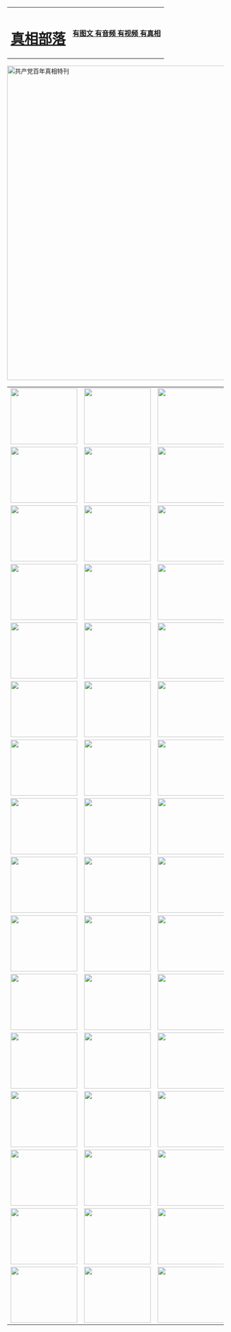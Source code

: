 <table>
<tr>

<td>
	<H1><a href="http://301.qyiku.com/zx/">真相部落</a></H1>
</td>
<td>
	<H4><a href="http://301.qyiku.com/zx/">有图文 有音频 有视频 有真相</a></H4>
</td>
</tr>
</table>

 <div ><a href="http://301.qyiku.com/zx/bngcd/"><img src="http://301.qyiku.com/zx/bngcd/gcdbnzx.jpg" width="730"  border="0" alt="共产党百年真相特刊"></a></div>

<table>
<tr>
	<td><a href="http://301.qyiku.com/xtr/107/"><img  src ="http://301.qyiku.com/pic/2017/02/107.jpg" width="155px" height="130px"></a></td>
	<td><a href="http://301.qyiku.com/xtr/829/"><img src ="http://301.qyiku.com/pic/2017/02/829.jpg" width="155px" height="130px"></a></td>
	<td><a href="http://301.qyiku.com/xtr/69/"><img  src ="http://301.qyiku.com/pic/2017/02/69.jpg" width="155px" height="130px"></a></td>
	<td><a href="http://301.qyiku.com/xtr/99/"><img  src ="http://301.qyiku.com/pic/2017/02/99.jpg" width="155px" height="130px"></a></td>
</tr>
<tr>
	<td><a href="http://301.qyiku.com/xtr/40/"><img  src ="http://301.qyiku.com/pic/2017/02/40.jpg" width="155px" height="130px"></a></td>
	<td><a href="http://301.qyiku.com/xtr/20/"><img  src ="http://301.qyiku.com/pic/2017/02/20.jpg" width="155px" height="130px"></a></td>
	<td><a href="http://301.qyiku.com/xtr/81/"><img  src ="http://301.qyiku.com/pic/2017/02/81.jpg" width="155px" height="130px"></a></td>
	<td><a href="http://301.qyiku.com/xtr/2/"><img  src ="http://301.qyiku.com/pic/2017/02/2.jpg" width="155px" height="130px"></a></td>
</tr>
<tr>
	<td><a href="http://301.qyiku.com/xtr/86/"><img  src ="http://301.qyiku.com/pic/2017/02/86.jpg" width="155px" height="130px"></a></td>
	<td><a href="http://301.qyiku.com/xtr/109/"><img  src ="http://301.qyiku.com/pic/2017/02/109.jpg" width="155px" height="130px"></a></td>
	<td><a href="http://301.qyiku.com/xtr/1378/"><img  src ="http://301.qyiku.com/pic/2017/02/1378.jpg" width="155px" height="130px"></a></td>
	<td><a href="http://301.qyiku.com/xtr/57/"><img  src ="http://301.qyiku.com/pic/2017/02/57.jpg" width="155px" height="130px"></a></td>
</tr>
<tr>
	<td><a href="http://301.qyiku.com/xtr/1219/"><img  src ="http://301.qyiku.com/pic/2017/02/1219.jpg" width="155px" height="130px"></a></td>
	<td><a href="http://301.qyiku.com/xtr/1220/"><img  src ="http://301.qyiku.com/pic/2017/02/1220.jpg" width="155px" height="130px"></a></td>
	<td><a href="http://301.qyiku.com/xtr/1221/"><img  src ="http://301.qyiku.com/pic/2017/02/1221.jpg" width="155px" height="130px"></a></td>
	<td><a href="http://301.qyiku.com/xtr/51/"><img  src ="http://301.qyiku.com/pic/2017/02/51.jpg" width="155px" height="130px"></a></td>
</tr>
<tr>
	<td><a href="http://301.qyiku.com/xtr/1055/"><img  src ="http://301.qyiku.com/pic/2017/02/1055.jpg" width="155px" height="130px"></a></td>
	<td><a href="http://301.qyiku.com/xtr/611/"><img  src ="http://301.qyiku.com/pic/2017/02/611.jpg" width="155px" height="130px"></a></td>
	<td><a href="http://301.qyiku.com/xtr/1121/"><img  src ="http://301.qyiku.com/pic/2017/02/1121.jpg" width="155px" height="130px"></a></td>
	<td><a href="http://301.qyiku.com/xtr/610/"><img  src ="http://301.qyiku.com/pic/2017/02/610.jpg" width="155px" height="130px"></a></td>
</tr>
<tr>
	<td><a href="http://301.qyiku.com/xtr/1128/"><img  src ="http://301.qyiku.com/pic/2017/02/1128.jpg" width="155px" height="130px"></a></td>
	<td><a href="http://301.qyiku.com/xtr/1395/"><img  src ="http://301.qyiku.com/pic/2017/02/1406.jpg" width="155px" height="130px"></a></td>
	<td><a href="http://301.qyiku.com/xtr/1407/"><img  src ="http://301.qyiku.com/pic/2017/02/1407.jpg" width="155px" height="130px"></a></td>
	<td><a href="http://301.qyiku.com/xtr/934/"><img  src ="http://301.qyiku.com/pic/2017/02/934.jpg" width="155px" height="130px"></a></td>
</tr>
<tr>
	<td><a href="http://301.qyiku.com/xtr/641/"><img  src ="http://301.qyiku.com/pic/2017/02/641.jpg" width="155px" height="130px"></a></td>
	<td><a href="http://301.qyiku.com/xtr/949/"><img  src ="http://301.qyiku.com/pic/2017/02/949.jpg" width="155px" height="130px"></a></td>
	<td><a href="http://301.qyiku.com/xtr/112/"><img  src ="http://301.qyiku.com/pic/2017/02/112.jpg" width="155px" height="130px"></a></td>
	<td><a href="http://301.qyiku.com/xtr/812/"><img  src ="http://301.qyiku.com/pic/2017/02/812.jpg" width="155px" height="130px"></a></td>
</tr>
<tr>
	<td><a href="http://301.qyiku.com/xtr/103/"><img  src ="http://301.qyiku.com/pic/2017/02/103.jpg" width="155px" height="130px"></a></td>
	<td><a href="http://301.qyiku.com/xtr/3/"><img  src ="http://301.qyiku.com/pic/2017/02/3.jpg" width="155px" height="130px"></a></td>
	<td><A href="http://301.qyiku.com/mp4/zx/2015/11/Lkmtt.mp4" target="_blank" title="莲开满天庭"><img  src="http://301.qyiku.com/pic/2015/11/Lkmtt3480_jssor.jpg"  width="155px" height="130px"></A></td>
	<td><A href="http://301.qyiku.com/mp4/zx/2015/11/2013513.mp4" target="_blank" title="飞旋的法轮"><img  src="http://301.qyiku.com/pic/2015/11/falun480_jssor.jpg"  width="155px" height="130px"></A></td>
</tr>
<tr>
	<td><A href="http://301.qyiku.com/mp4/zx/2015/11/NYParade.mp4" target="_blank" title="2004年4月10日法轮功纽约大游行"><img  src="http://301.qyiku.com/pic/2015/11/nyparade480_jssor.jpg"  width="155px" height="130px"></A></td>
	<td><A href="http://301.qyiku.com/mp4/news617/2015/05/WEB_s28093.mp4" target="_blank" title="2015年世界法轮大法日特别报导"><img  src="http://301.qyiku.com/pic/2015/11/p6752711a666997037_jssor.jpg"  width="155px" height="130px"></A></td>
	<td><A href="http://301.qyiku.com/mp4/news829/2015/11/30211_326650.mp4" target="_blank" title="沧州绑架案连审四天 民众抹泪称审好人"><img  src="http://301.qyiku.com/pic/2015/11/changzhou2480_jssor.jpg"  width="155px" height="130px"></A></td>
	<td><A href="http://301.qyiku.com/mp4/mhph/2015/10/changzhou.mp4" target="_blank" title="沧州真相--狮城血泪"><img  src="http://301.qyiku.com/pic/2015/11/changzhou480_jssor.jpg"  width="155px" height="130px"></A></td>
</tr>
<tr>
	<td><A href="http://301.qyiku.com/mp4/mhjd/mhjd_55.mp4" target="_blank" title="正义律师与无罪辩护"><img  src="http://301.qyiku.com/pic/2015/11/wzbh480_jssor.jpg"  width="155px" height="130px"></A></td>
	<td><A href="http://301.qyiku.com/mp4/zx/2015/11/layerkcs.mp4" target="_blank" title="中国的良心--高智晟律师"><img  src="http://301.qyiku.com/pic/2015/11/layerkcs2480_jssor.jpg"  width="155px" height="130px"></A></td>
	<td><A href="http://301.qyiku.com/mp4/mhph/2015/10/szxl.mp4" target="_blank" title="神州血泪--北京、大庆、广东、哈尔滨"><img  src="http://301.qyiku.com/pic/2015/11/szxl480_jssor.jpg"  width="155px" height="130px"></A></td>
	<td><A href="http://301.qyiku.com/mp4/zx/2015/11/TangShanFFXS.mp4" target="_blank" title="真相纪录片：凤凰新生"><img  src="http://301.qyiku.com/pic/2015/11/fhxs2480_jssor.jpg"  width="155px" height="130px"></A></td>
</tr>
<tr>
	<td><A href="http://301.qyiku.com/mp4/zx/2015/11/jidong.mp4" target="_blank" title="冀东监狱的罪恶"><img  src="http://301.qyiku.com/pic/2015/11/jidong480_jssor.jpg"  width="155px" height="130px"></A></td>
	<td><A href="http://301.qyiku.com/mp4/mhph/2015/10/tangshan.mp4" target="_blank" title="凤凰血泪"><img  src="http://301.qyiku.com/pic/2015/11/tangshan480_jssor.jpg"  width="155px" height="130px"></A>
					</div></td>
	<td>	<A href="http://301.qyiku.com/mp4/mhph/2015/10/zfxtzxl.mp4" target="_blank" title="政法系统罪行录--唐山篇"><img  src="http://301.qyiku.com/pic/2015/11/zfxtzxl480_jssor.jpg"  width="155px" height="130px"></A></td>
	<td><A href="http://301.qyiku.com/mp4/mhph/2015/10/QDBG.mp4" target="_blank" title="青岛悲歌"><img  src="http://301.qyiku.com/pic/2015/10/qdbg2480_jssor.jpg"  width="155px" height="130px"></A></td>
</tr>
<tr>
	<td><A href="http://301.qyiku.com/mp4/mhph/2015/10/huludao.mp4" target="_blank" title="葫芦岛永恒的见证"><img  src="http://301.qyiku.com/pic/2015/10/huludao480_jssor.jpg"  width="155px" height="130px"></A></td>
	<td><A href="http://301.qyiku.com/mp4/mhph/2015/10/qbzx.mp4" target="_blank" title="湖畔泉边听真相-济南泉城的传奇"><img  src="http://301.qyiku.com/pic/2015/10/hupan480_jssor.jpg"  width="155px" height="130px"></A></td>
	<td><A href="http://301.qyiku.com/mp4/mhph/2015/10/baoding_dvd_v2.mp4" target="_blank" title="燕赵悲歌"><img  src="http://301.qyiku.com/pic/2015/10/yzbg480_jssor.jpg"  width="155px" height="130px"></A></td>
	<td><A href="http://301.qyiku.com/mp4/zx/2015/11/meihuashi_complete_ED2.0.mp4" target="_blank" title="梅花诗完整版"><img  src="http://301.qyiku.com/pic/2015/11/mhs480_jssor.jpg"  width="155px" height="130px"></A></td>
</tr>
<tr>
	<td><A href="http://301.qyiku.com/mp4/zx/2015/11/fengbei512k.mp4" target="_blank" title="丰碑"><img  src="http://301.qyiku.com/pic/2015/11/fongbei480_jssor.jpg"  width="155px" height="130px"></A></td>
	<td><A href="http://301.qyiku.com/mp4/zx/2015/11/fytdxComplete.mp4" target="_blank" title="风雨天地行全集"><img  src="http://301.qyiku.com/pic/2015/11/fytdxWhite480_jssor.jpg"  width="155px" height="130px"></A></td>
	<td><A href="http://301.qyiku.com/mp4/zx/2015/11/JianZheng.mp4" target="_blank" title="见证"><img  src="http://301.qyiku.com/pic/2015/11/witness480_jssor.jpg"  width="155px" height="130px"></A></td>
	<td><A href="http://301.qyiku.com/mp4/mhph/2015/10/hcym.mp4" target="_blank" title="红朝阴谋"><img  src="http://301.qyiku.com/pic/2015/10/hcym480_jssor.jpg"  width="155px" height="130px"></A></td>
</tr>
<tr>
	<td><A href="http://301.qyiku.com/mp4/zx/2015/11/zfzxPalV3.mp4" target="_blank" title="是自焚还是骗局"><img  src="http://301.qyiku.com/pic/2015/11/zfzx4805_jssor.jpg"  width="155px" height="130px"></A></td>
	<td><A href="http://301.qyiku.com/mp4/zx/2015/11/lsdspMsyTd.mp4" target="_blank" title="历史的审判"><img  src="http://301.qyiku.com/pic/2015/11/lsdsp480_jssor.jpg"  width="155px" height="130px"></A></td>
	<td><A href="http://301.qyiku.com/mp4/news886/2015/11/concat886.mp4" target="_blank" title="一周全球控告江泽民"><img  src="http://301.qyiku.com/pic/2015/11/news886480_jssor.jpg"  width="155px" height="130px"></A></td>
	<td><A href="http://301.qyiku.com/mp4/news1378/2014/08/CQSD_s0_e4_v2_i0-CQSD_4-video.mp4" target="_blank" title="欧洲的抉择"><img  src="http://301.qyiku.com/pic/2015/11/p5143421a564166643-ss_jssor.jpg"  width="155px" height="130px"></A></td>
</tr>
<tr>
	<td><A href="http://301.qyiku.com/mp4/zx/2015/11/hk20150720parade.mp4" target="_blank" title="港法轮功反迫害大游行 大陆游客震撼"><img  src="http://301.qyiku.com/pic/2015/11/281098-ss_jssor.jpg"  width="155px" height="130px"></A></td>
	<td><A href="http://301.qyiku.com/mp4/zx/2015/11/20150720hkParade512k.mp4" target="_blank" title="香港法轮功720游行声援诉江潮"><img  src="http://301.qyiku.com/pic/2015/11/2015720parade480_jssor.jpg"  width="155px" height="130px"></A></td>
	<td><A href="http://301.qyiku.com/mp4/zx/2015/11/hktdc512.mp4" target="_blank" title="香港退党潮"><img  src="http://301.qyiku.com/pic/2015/11/hktdc480_jssor.jpg"  width="155px" height="130px"></A></td>
	<td><A href="http://301.qyiku.com/mp4/news413/2015/11/concat413.mp4" target="_blank" title="本月退党精选"><img  src="http://301.qyiku.com/pic/2015/11/tuidang480_jssor.jpg"  width="155px" height="130px"></A></td>
</tr>
<tr>
	<td><A href="http://301.qyiku.com/mp4/news823/2015/11/TSZG_British_1_QA_A_TSZG-61-1_XinHaoNianZuoZh_P617180.mp4" target="_blank" title="辛灏年：纪念《九评共产党》发表十周年演讲"><img  src="http://301.qyiku.com/pic/2015/11/xhn9p10480_jssor.jpg"  width="155px" height="130px"></A></td>
	<td><A href="http://301.qyiku.com/mp4/news57/2015/11/JPGCD8.mp4" target="_blank" title="【九评之八】评中国共产党的邪教本质"><img  src="http://301.qyiku.com/pic/2015/11/9pkcd8p480_jssor.jpg"  width="155px" height="130px"></A></td>
	<td><A href="http://301.qyiku.com/mp4/other/kao.Chih.Sheng_story.mp4"  target="_blank" title="超越恐惧:高智晟的故事"				style="font-size:20px;"><img src="http://301.qyiku.com/pic/2016/12/GZS201408070902.jpg"  width="155px" height="130px">
						</A></td>
	<td><A href="http://301.qyiku.com/mp4/zx/2016/11/oh10yearsInv.mp4"  target="_blank" title="纪录片《活摘 十年调查》完整版" style="font-size:20px;"><img src="http://301.qyiku.com/pic/2016/11/10yearsOHinv.jpg"  width="155px" height="130px">
						</A></td>
</tr>
</table>


